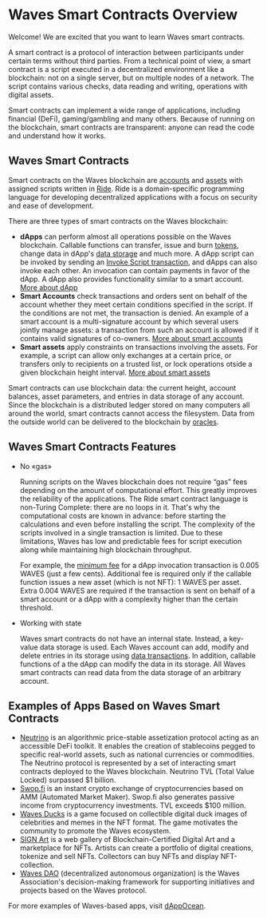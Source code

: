 # Waves Smart Contracts Overview

Welcome! We are excited that you want to learn Waves smart contracts.

A smart contract is a protocol of interaction between participants under certain terms without third parties. From a technical point of view, a smart contract is a script executed in a decentralized environment like a blockchain: not on a single server, but on multiple nodes of a network. The script contains various checks, data reading and writing, operations with digital assets.

Smart contracts can implement a wide range of applications, including financial (DeFi), gaming/gambling and many others. Because of running on the blockchain, smart contracts are transparent: anyone can read the code and understand how it works.

## Waves Smart Contracts

Smart contracts on the Waves blockchain are [accounts](/en/blockchain/account/) and [assets](/en/blockchain/token/) with assigned scripts written in [Ride](/en/ride/). Ride is a domain-specific programming language for developing decentralized applications with a focus on security and ease of development.

There are three types of smart contracts on the Waves blockchain:

* **dApps** can perform almost all operations possible on the Waves blockchain. Callable functions can transfer, issue and burn [tokens](/en/blockchain/token/), change data in dApp's [data storage](/en/blockchain/account/account-data-storage) and much more. A dApp script can be invoked by sending an [Invoke Script transaction](/en/blockchain/transaction-type/invoke-script-transaction), and dApps can also invoke each other. An invocation can contain payments in favor of the dApp. A dApp also provides functionality similar to a smart account. [More about dApp](/en/building-apps/smart-contracts/what-is-a-dapp)
* **Smart Accounts** check transactions and orders sent on behalf of the account whether they meet certain conditions specified in the script. If the conditions are not met, the transaction is denied. An example of a smart account is a multi-signature account by which several users jointly manage assets: a transaction from such an account is allowed if it contains valid signatures of co-owners. [More about smart accounts](/en/building-apps/smart-contracts/what-is-smart-account)
* **Smart assets** apply constraints on transactions involving the assets. For example, a script can allow only exchanges at a certain price, or transfers only to recipients on a trusted list, or lock operations otside a given blockchain height interval. [More about smart assets](/en/building-apps/smart-contracts/what-is-smart-asset)

Smart contracts can use blockchain data: the current height, account balances, asset parameters, and entries in data storage of any account. Since the blockchain is a distributed ledger stored on many computers all around the world, smart contracts cannot access the filesystem. Data from the outside world can be delivered to the blockchain by [oracles](/en/blockchain/oracle).

## Waves Smart Contracts Features

* No «gas»

   Running scripts on the Waves blockchain does not require “gas” fees depending on the amount of computational effort. This greatly improves the reliability of the applications. The Ride smart contract language is non-Turing Complete: there are no loops in it. That's why the computational costs are known in advance: before starting the calculations and even before installing the script. The complexity of the scripts involved in a single transaction is limited. Due to these limitations, Waves has low and predictable fees for script execution along while maintaining high blockchain throughput.

   For example, the [minimum fee](/en/blockchain/transaction/transaction-fee) for a dApp invocation transaction is 0.005 WAVES (just a few cents). Additional fee is required only if the callable function issues a new asset (which is not NFT): 1 WAVES per asset. Extra 0.004 WAVES are required if the transaction is sent on behalf of a smart account or a dApp with a complexity higher than the certain threshold.

* Working with state

   Waves smart contracts do not have an internal state. Instead, a key-value data storage is used. Each Waves account can add, modify and delete entries in its storage using [data transactions](/en/blockchain/transaction-type/data-transaction). In addition, callable functions of a the dApp can modify the data in its storage. All Waves smart contracts can read data from the data storage of an arbitrary account.

## Examples of Apps Based on Waves Smart Contracts

* [Neutrino](http://neutrino.at/) is an algorithmic price-stable assetization protocol acting as an accessible DeFi toolkit. It enables the creation of stablecoins pegged to specific real-world assets, such as national currencies or commodities. The Neutrino protocol is represented by a set of interacting smart contracts deployed to the Waves blockchain. Neutrino TVL (Total Value Locked) surpassed $1 billion.
* [Swop.fi](https://swop/fi) is an instant crypto exchange of cryptocurrencies based on AMM (Automated Market Maker). Swop.fi also generates passive income from cryptocurrency investments. TVL exceeds $100 million.
* [Waves Ducks](https://wavesducks.com/) is a game focused on collectible digital duck images of celebrities and memes in the NFT format. The game motivates the community to promote the Waves ecosystem.
* [SIGN Art](https://sign-art.app/) is a web gallery of Blockchain-Certified Digital Art and a marketplace for NFTs. Artists can create a portfolio of digital creations, tokenize and sell NFTs. Collectors can buy NFTs and display NFT-collection.
* [Waves DAO](https://dao.wavesassociation.org/) (decentralized autonomous organization) is the Waves Association's decision-making framework for supporting initiatives and projects based on the Waves protocol.

For more examples of Waves-based apps, visit [dAppOcean](https://www.dappocean.io/).
